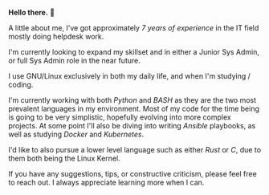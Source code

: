 **Hello there.** :wave:

A little about me, I've got approximately *7 years of experience* in the IT field mostly doing helpdesk work.

I'm currently looking to expand my skillset and in either a Junior Sys Admin, or full Sys Admin role in the near future. 

I use GNU/Linux exclusively in both my daily life, and when I'm studying / coding.

I'm currently working with both *Python* and *BASH* as they are the two most prevalent languages in my environment. Most of my code for the time being is going to be very simplistic, hopefully evolving into more complex projects. At some point I'll also be diving into writing *Ansible* playbooks, as well as studying *Docker* and *Kubernetes*.

I'd like to also pursue a lower level language such as either *Rust* or *C*, due to them both being the Linux Kernel.

If you have any suggestions, tips, or constructive criticism, please feel free to reach out. I always appreciate learning more when I can.

